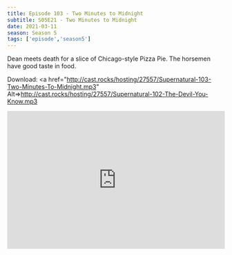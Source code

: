 ```yaml
---
title: Episode 103 - Two Minutes to Midnight
subtitle: S05E21 - Two Minutes to Midnight
date: 2021-03-11
season: Season 5
tags: ['episode','season5']
---
```


Dean meets death for a slice of Chicago-style Pizza Pie. The horsemen have good taste in food.

Download: <a href="http://cast.rocks/hosting/27557/Supernatural-103-Two-Minutes-To-Midnight.mp3" Alt=>http://cast.rocks/hosting/27557/Supernatural-102-The-Devil-You-Know.mp3</a>

<iframe src="https://cast.rocks/player/27557/Supernatural-103-2-Minutes-to-Midnight.mp3?episodeTitle=Episode%20103%20-%202%20Minutes%20to%20Midnight&podcastTitle=Couple%20of%20Idjits&episodeDate=March%2011th%2C%202021&imageURL=https%3A%2F%2Fcast.rocks%2Fhosting%2F27557%2Ffeeds%2FCAURZ.jpg" style="border: none; min-height: 265px; max-height: 320px; max-width: 558px; min-width: 270px; width: 100%; height: 100%;" scrollbars="no"></iframe>
